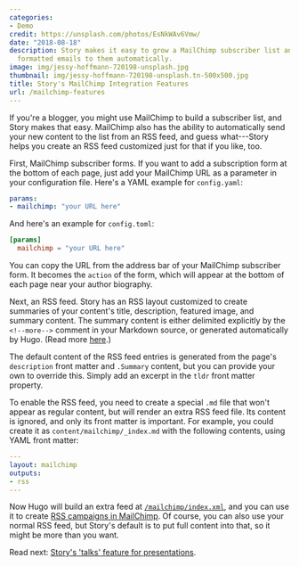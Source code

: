 ```yaml
---
categories:
- Demo
credit: https://unsplash.com/photos/EsNkWAv6Vmw/
date: "2018-08-18"
description: Story makes it easy to grow a MailChimp subscriber list and send beautifully
  formatted emails to them automatically.
image: img/jessy-hoffmann-720198-unsplash.jpg
thumbnail: img/jessy-hoffmann-720198-unsplash.tn-500x500.jpg
title: Story's MailChimp Integration Features
url: /mailchimp-features
---
```

If you're a blogger, you might use MailChimp to build a subscriber list, and
Story makes that easy. MailChimp also has the ability to automatically send your
new content to the list from an RSS feed, and guess what---Story helps you
create an RSS feed customized just for that if you like, too.
<!--more-->

First, MailChimp subscriber forms. If you want to add a subscription form at the
bottom of each page, just add your MailChimp URL as a parameter in your
configuration file. Here's a YAML example for `config.yaml`:

```yaml
params:
- mailchimp: "your URL here"
```

And here's an example for `config.toml`:

```toml
[params]
  mailchimp = "your URL here"
```

You can copy the URL from the address bar of your MailChimp subscriber form. It
becomes the `action` of the form, which will appear at the bottom of each page
near your author biography.

Next, an RSS feed. Story has an RSS layout customized to create summaries of
your content's title, description, featured image, and summary content. The
summary content is either delimited explicitly by the `<!--more-->` comment in
your Markdown source, or generated automatically by Hugo. (Read more
[here](https://gohugo.io/content-management/summaries/).)

The default content of the RSS feed entries is generated from the page's
`description` front matter and `.Summary` content, but you can provide your own
to override this.  Simply add an excerpt in the `tldr` front matter property.

To enable the RSS feed, you need to create a special `.md` file that won't
appear as regular content, but will render an extra RSS feed file. Its content
is ignored, and only its front matter is important. For example, you could
create it as `content/mailchimp/_index.md` with the following contents, using YAML
front matter:

```yaml
---
layout: mailchimp
outputs:
- rss
---
```

Now Hugo will build an extra feed at
[`/mailchimp/index.xml`](/mailchimp/index.xml), and you can use it to create
[RSS campaigns in
MailChimp](https://mailchimp.com/help/share-your-blog-posts-with-mailchimp/). Of
course, you can also use your normal RSS feed, but Story's default is to put
full content into that, so it might be more than you want.

Read next: [Story's 'talks' feature for presentations](/talks/adirondack/).
